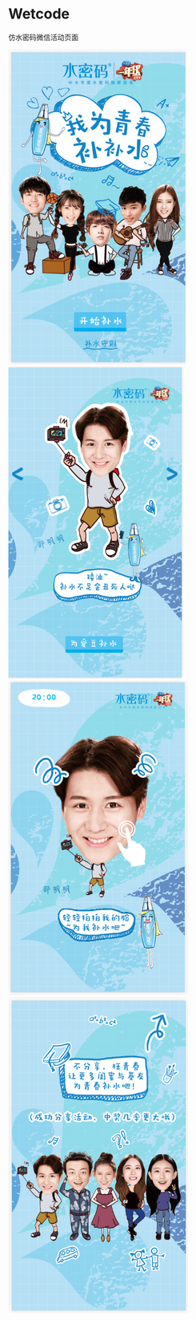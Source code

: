 # Wetcode
仿水密码微信活动页面

![image](https://github.com/zcj298084359/Wetcode/blob/master/img/011.png)
![image](https://github.com/zcj298084359/Wetcode/blob/master/img/022.png)
![image](https://github.com/zcj298084359/Wetcode/blob/master/img/033.png)
![image](https://github.com/zcj298084359/Wetcode/blob/master/img/044.png)
